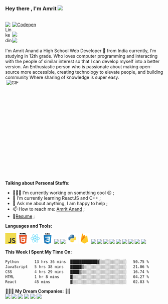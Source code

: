 ### Hey there , I'm Amrit <img src="https://media.giphy.com/media/hvRJCLFzcasrR4ia7z/giphy.gif" width="30px">

<br>
<a href="https://www.linkedin.com/in/amrit-anand-236a36196/">
  <img align="left" alt=" Linkedin" width="22px" src="https://cdn.jsdelivr.net/npm/simple-icons@v3/icons/linkedin.svg" />
</a>

<a href="https://codepen.io/galahad42">
  <img align="top-right" alt="Codepen" width="22px" src="https://cdn.jsdelivr.net/npm/simple-icons@v3/icons/codepen.svg" />
</a>

![](https://visitor-badge.glitch.me/badge?page_id=galahad42.galahad42)
<br>
<img height="300" src="https://octodex.github.com/images/privateinvestocat.jpg">

I'm Amrit Anand a High School Web Developer 🚀 from India currently, I'm studying in 12th grade. Who loves computer programming and interacting with the people of similar interest so that I can develop myself into a better version. 
An Enthusiastic person who is passionate about making open-source more accessible, creating technology to elevate people, and building community Where sharing of knowledge is
super easy.
<img align="right" alt="GIF" src="https://github.com/abhisheknaiidu/abhisheknaiidu/blob/master/code.gif?raw=true" width="500" height="320" />


**Talking about Personal Stuffs:**

- 👨🏽‍💻 I’m currently working on something cool :wink: ;
- 🌱 I’m currently learning ReactJS and C++ ; 
- 💬 Ask me about anything, I am happy to help ;
- 📫 How to reach me: [Amrit Anand](https://www.linkedin.com/in/amrit-anand-236a36196/) ;
- 📝[Resume](https://www.linkedin.com/-590b5b1ab/) ;
  
  

**Languages and Tools:**  

<code><img height="35" src="https://raw.githubusercontent.com/github/explore/80688e429a7d4ef2fca1e82350fe8e3517d3494d/topics/javascript/javascript.png"></code>
<code><img height="35" src="https://raw.githubusercontent.com/github/explore/80688e429a7d4ef2fca1e82350fe8e3517d3494d/topics/html/html.png"></code>
<code><img height="35" src="https://raw.githubusercontent.com/github/explore/80688e429a7d4ef2fca1e82350fe8e3517d3494d/topics/react/react.png"></code>
<code><img height="35" src="https://raw.githubusercontent.com/github/explore/5c058a388828bb5fde0bcafd4bc867b5bb3f26f3/topics/css/css.png"></code>
<code><img height="35" src="https://nodejs.org/static/images/logo-hexagon-card.png"></code>
<code><img height="35" src="https://cdn.iconscout.com/icon/free/png-512/c-programming-569564.png"></code>
<code><img height="35" src="https://raw.githubusercontent.com/github/explore/80688e429a7d4ef2fca1e82350fe8e3517d3494d/topics/python/python.png"></code>
<code><img height="35" src="https://raw.githubusercontent.com/github/explore/80688e429a7d4ef2fca1e82350fe8e3517d3494d/topics/firebase/firebase.png"></code>
<code><img height="35" src="https://git-scm.com/images/logos/downloads/Git-Icon-1788C.png"></code>
<code><img height="35" src="https://user-images.githubusercontent.com/49339/32078472-5053adea-baa7-11e7-9034-519002f12ac7.png"></code>
<code><img height="35" src="https://cdn.iconscout.com/icon/free/png-512/unity-5-555544.png"></code>
<code><img height="35" src="https://www.kindpng.com/picc/m/25-255595_icon-android-studio-logo-hd-png-download.png"></code>
<code><img height="35" src="https://cdn3.brettterpstra.com/uploads/2015/02/terminal-longshadow.png"></code>
<code><img height="35" src="https://www.pinclipart.com/picdir/middle/35-353932_bootstrap-bootstrap-4-logo-png-clipart.png"></code>
<code><img height="35" src="https://cdn.worldvectorlogo.com/logos/sublime-text.svg"></code>
<code><img height="35" src="https://cdn.iconscout.com/icon/free/png-512/stackoverflow-2-432547.png"></code>
<code><img height="35" src="https://material-ui.com/static/logo.png"></code>


**This Week I Spent My Time On:**
<!--START_SECTION:waka-->
```text
Python       13 hrs 36 mins  ████████████▓░░░░░░░░░░░░   50.75 % 
JavaScript   5 hrs 38 mins   █████▒░░░░░░░░░░░░░░░░░░░   21.06 % 
CSS          4 hrs 29 mins   ████▒░░░░░░░░░░░░░░░░░░░░   16.74 % 
HTML         1 hr 8 mins     █░░░░░░░░░░░░░░░░░░░░░░░░   04.27 % 
React        45 mins         ▓░░░░░░░░░░░░░░░░░░░░░░░░   02.83 % 
```

<!--END_SECTION:waka-->


 💭🌇🗼 **My Dream Companies:** 🌇🗼
<br />
<code><img height="50" src="https://blog.hubspot.com/hubfs/image8-2.jpg"></code>
<code><img height="50" src="https://facebookbrand.com/wp-content/uploads/2019/10/flogo_RGB_HEX-BRC-Site-250.png?w=250&h=250"></code>
<code><img height="50" src="https://www.iconfinder.com/data/icons/picons-social/57/56-apple-512.png"></code>
<code><img height="50" src="https://1000logos.net/wp-content/uploads/2016/10/Colors-Amazon-Logo.jpg"></code>
<code><img height="50" src="https://img-prod-cms-rt-microsoft-com.akamaized.net/cms/api/am/imageFileData/RE2qVsJ?ver=3f74"></code>
<code><img height="50" src="https://storage.googleapis.com/webdesignledger.pub.network/WDL/12f213e1-t1.jpg"></code>
